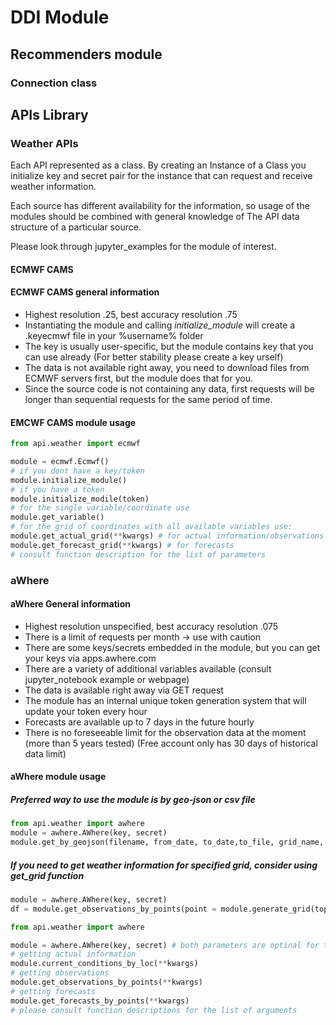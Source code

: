 # DDI Module

## Recommenders module

### Connection class

## APIs Library

### Weather APIs

Each API represented as a class. By creating an Instance of a Class you initialize key and secret pair for the instance that can request and receive weather information.

Each source has different availability for the information, so usage of the modules should be combined with general knowledge of
The API data structure of a particular source.

Please look through jupyter_examples for the module of interest.

#### ECMWF CAMS

#### ECMWF CAMS general information

- Highest resolution .25, best accuracy resolution .75
- Instantiating the module and calling *initialize_module* will create a .keyecmwf file in your %username% folder
- The key is usually user-specific, but the module contains key that you can use already (For better stability please create a key urself)
- The data is not available right away, you need to download files from ECMWF servers first, but the module does that for you.
- Since the source code is not containing any data, first requests will be longer than sequential requests for the same period of time.

#### EMCWF CAMS module usage

```python
from api.weather import ecmwf

module = ecmwf.Ecmwf()
# if you dont have a key/token
module.initialize_module()
# if you have a token
module.initialize_modile(token)
# for the single variable/coordinate use
module.get_variable()
# for the grid of coordinates with all available variables use:
module.get_actual_grid(**kwargs) # for actual information/observations
module.get_forecast_grid(**kwargs) # for forecasts
# consult function description for the list of parameters
```

### aWhere

#### aWhere General information

- Highest resolution unspecified, best accuracy resolution .075
- There is a limit of requests per month -> use with caution
- There are some keys/secrets embedded in the module, but you can get your keys via apps.awhere.com
- There are a variety of additional variables available (consult jupyter_notebook example or webpage)
- The data is available right away via GET request
- The module has an internal unique token generation system that will update your token every hour
- Forecasts are available up to 7 days in the future hourly
- There is no foreseeable limit for the observation data at the moment (more than 5 years tested) (Free account only has 30 days of historical data limit)

#### aWhere module usage

##### Preferred way to use the module is by geo-json or csv file

```python
from api.weather import awhere
module = awhere.AWhere(key, secret)
module.get_by_geojson(filename, from_date, to_date,to_file, grid_name, forecast)
```

##### If you need to get weather information for specified grid, consider using get_grid function

```python
module = awhere.AWhere(key, secret)
df = module.get_observations_by_points(point = module.generate_grid(top, bottom, left, right))
```

```python
from api.weather import awhere

module = awhere.AWhere(key, secret) # both parameters are optinal for test. Please create or ask for key/secret if you are using the module in production
# getting actual information
module.current_conditions_by_loc(**kwargs)
# getting observations
module.get_observations_by_points(**kwargs)
# getting forecasts
module.get_forecasts_by_points(**kwargs)
# please consult function descriptions for the list of arguments
```